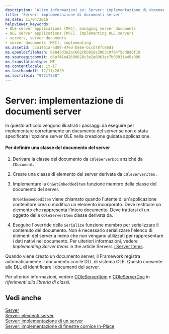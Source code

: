 ```yaml
---
description: 'Altre informazioni su: Server: implementazione di documenti server'
title: 'Server: implementazione di documenti server'
ms.date: 11/04/2016
helpviewer_keywords:
- OLE server applications [MFC], managing server documents
- OLE server applications [MFC], implementing OLE servers
- servers, server documents
- server documents [MFC], implementing
ms.assetid: cca1451a-ad09-47ed-b56e-bccd78fc86d1
ms.openlocfilehash: b8843d3e2ac662cbb018a3063c9f04f5dd8d6f10
ms.sourcegitcommit: d6af41e42699628c3e2e6063ec7b03931a49a098
ms.translationtype: MT
ms.contentlocale: it-IT
ms.lasthandoff: 12/11/2020
ms.locfileid: "97217328"
---
```

# <a name="servers-implementing-server-documents"></a>Server: implementazione di documenti server

In questo articolo vengono illustrati i passaggi da eseguire per implementare correttamente un documento del server se non è stata specificata l'opzione server OLE nella creazione guidata applicazione.

#### <a name="to-define-a-server-document-class"></a>Per definire una classe del documento del server

1. Derivare la classe del documento da `COleServerDoc` anziché da `CDocument`.

1. Creare una classe di elemento del server derivata da `COleServerItem` .

1. Implementare la `OnGetEmbeddedItem` funzione membro della classe del documento del server.

   `OnGetEmbeddedItem` viene chiamato quando l'utente di un'applicazione contenitore crea o modifica un elemento incorporato. Deve restituire un elemento che rappresenta l'intero documento. Deve trattarsi di un oggetto della `COleServerItem` classe derivata da.

1. Eseguire l'override della `Serialize` funzione membro per serializzare il contenuto del documento. Non è necessario serializzare l'elenco di elementi del server a meno che non vengano utilizzati per rappresentare i dati nativi nel documento. Per ulteriori informazioni, vedere *Implementing Server Items* in the article Servers [: Server Items](../mfc/servers-server-items.md).

Quando viene creato un documento server, il Framework registra automaticamente il documento con le DLL di sistema OLE. Questo consente alle DLL di identificare i documenti del server.

Per ulteriori informazioni, vedere [COleServerItem](../mfc/reference/coleserveritem-class.md) e [COleServerDoc](../mfc/reference/coleserverdoc-class.md) in *riferimenti alla libreria di classi*.

## <a name="see-also"></a>Vedi anche

[Server](../mfc/servers.md)<br/>
[Server: elementi server](../mfc/servers-server-items.md)<br/>
[Server: implementazione di un server](../mfc/servers-implementing-a-server.md)<br/>
[Server: implementazione di finestre cornice In-Place](../mfc/servers-implementing-in-place-frame-windows.md)
